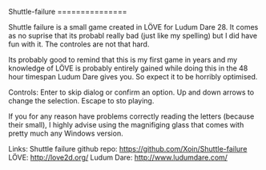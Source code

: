 Shuttle-failure ===============

Shuttle failure is a small game created in LÖVE for Ludum Dare 28. It comes as no suprise that its
probabl really bad (just like my spelling) but I did have fun with it. The controles are not that
hard.

Its probably good to remind that this is my first game in years and my knowledge of LÖVE is probably
entirely gained while doing this in the 48 hour timespan Ludum Dare gives you. So expect it to be
horribly optimised.

Controls:
Enter to skip dialog or confirm an option.
Up and down arrows to change the selection.
Escape to sto playing.

If you for any reason have problems correctly reading the letters (because their small), I highly
advise using the magnifiging glass that comes with pretty much any Windows version.

Links:
Shuttle failure github repo: https://github.com/Xoin/Shuttle-failure
LÖVE: http://love2d.org/
Ludum Dare: http://www.ludumdare.com/